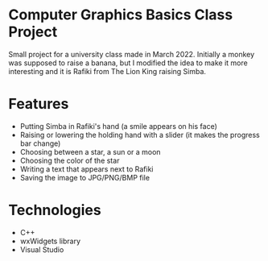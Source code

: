 # Computer Graphics Basics Class Project

Small project for a university class made in March 2022. Initially a monkey was supposed to raise a banana, but I modified the idea to make it more interesting and it is Rafiki from The Lion King raising Simba. 

# Features
- Putting Simba in Rafiki's hand (a smile appears on his face)
- Raising or lowering the holding hand with a slider (it makes the progress bar change)
- Choosing between a star, a sun or a moon
- Choosing the color of the star
- Writing a text that appears next to Rafiki
- Saving the image to JPG/PNG/BMP file

# Technologies
- C++
- wxWidgets library
- Visual Studio 
